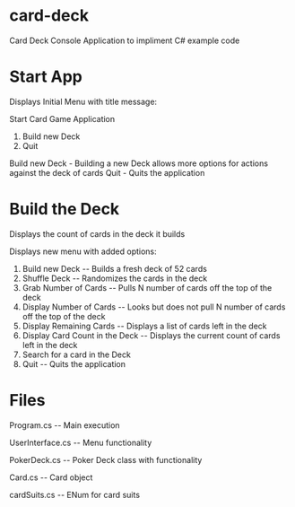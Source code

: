 # card-deck
Card Deck Console Application to impliment C# example code

# Start App
Displays Initial Menu with title message:

  Start Card Game Application
  1. Build new Deck
  2. Quit
  
Build new Deck - Building a new Deck allows more options for actions against the deck of cards
Quit - Quits the application  

# Build the Deck
Displays the count of cards in the deck it builds

Displays new menu with added options:
  1. Build new Deck  --  Builds a fresh deck of 52 cards
  2. Shuffle Deck  --  Randomizes the cards in the deck
  3. Grab Number of Cards  --  Pulls N number of cards off the top of the deck
  4. Display Number of Cards  --  Looks but does not pull N number of cards off the top of the deck
  5. Display Remaining Cards  --  Displays a list of cards left in the deck
  6. Display Card Count in the Deck  -- Displays the current count of cards left in the deck
  7. Search for a card in the Deck
  8. Quit  --  Quits the application


 # Files
 Program.cs  --  Main execution
 
 UserInterface.cs  --  Menu functionality
 
 PokerDeck.cs  --  Poker Deck class with functionality
 
 Card.cs  --  Card object
 
 cardSuits.cs  --  ENum for card suits
